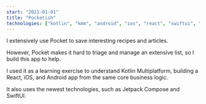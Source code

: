 ```yaml
---
start: "2021-01-01"
title: "Pocketish"
technologies: ["kotlin", "kmm", "android", "ios", "react", "swiftui", "compose"]
---
```

I extensively use Pocket to save interesting recipes and articles.

However, Pocket makes it hard to triage and manage an extensive list, so I build this app to help. 

I used it as a learning exercise to understand Kotlin Multiplatform, building a React, iOS, and Android app from the same core business logic.

It also uses the newest technologies, such as Jetpack Compose and SwiftUI.